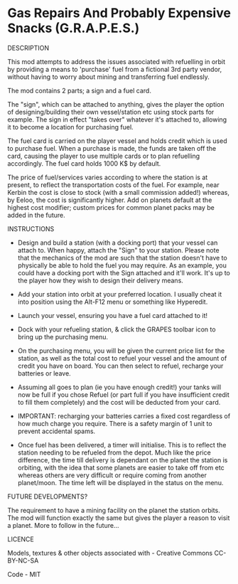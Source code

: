 # Gas Repairs And Probably Expensive Snacks (G.R.A.P.E.S.)

DESCRIPTION

This mod attempts to address the issues associated with refuelling in orbit by providing a means to 'purchase' fuel from a fictional 3rd party vendor,
without having to worry about mining and transferring fuel endlessly.

The mod contains 2 parts; a sign and a fuel card. 

The "sign", which can be attached to anything, gives the player the option of designing/building their own vessel/station etc 
using stock parts for example. The sign in effect "takes over" whatever it's attached to, allowing it to become a location for purchasing fuel.

The fuel card is carried on the player vessel and holds credit which is used to purchase fuel. When a purchase is made, the funds are taken off the card,
causing the player to use multiple cards or to plan refuelling accordingly. The fuel card holds 1000 K$ by default.

The price of fuel/services varies according to where the station is at present, to reflect the transportation costs of the fuel. For example, near Kerbin 
the cost is close to stock (with a small commission added!) whereas, by Eeloo, the cost is significantly higher. Add on planets default at the highest 
cost modifier; custom prices for common planet packs may be added in the future.

INSTRUCTIONS

- Design and build a station (with a docking port) that your vessel can attach to. When happy, attach the "Sign" to your station. Please note that the 
  mechanics of the mod are such that the station doesn't have to physically be able to hold the fuel you may require. As an example, you could have a 
  docking port with the Sign attached and it'll work. It's up to the player how they wish to design their delivery means.
  
- Add your station into orbit at your preferred location. I usually cheat it into position using the Alt-F12 menu or something like Hyperedit.

- Launch your vessel, ensuring you have a fuel card attached to it!

- Dock with your refueling station, & click the GRAPES toolbar icon to bring up the purchasing menu.

- On the purchasing menu, you will be given the current price list for the station, as well as the total cost to refuel your vessel and the amount of 
  credit you have on board. You can then select to refuel, recharge your batteries or leave.
  
- Assuming all goes to plan (ie you have enough credit!) your tanks will now be full if you chose Refuel (or part full if you have insufficient credit 
  to fill them completely) and the cost will be deducted from your card.
  
- IMPORTANT: recharging your batteries carries a fixed cost regardless of how much charge you require. There is a safety margin of 1 unit to prevent 
  accidental spams.
  
- Once fuel has been delivered, a timer will initialise. This is to reflect the station needing to be refueled from the depot. Much like the price difference,
  the time till delivery is dependant on the planet the station is orbiting, with the idea that some planets are easier to take off from etc whereas others 
  are very difficult or require coming from another planet/moon. The time left will be displayed in the status on the menu.
  

FUTURE DEVELOPMENTS?

The requirement to have a mining facility on the planet the station orbits. The mod will function exactly the same but gives the player a reason to
 visit a planet. More to follow in the future...


LICENCE

Models, textures & other objects associated with - Creative Commons CC-BY-NC-SA

Code - MIT
